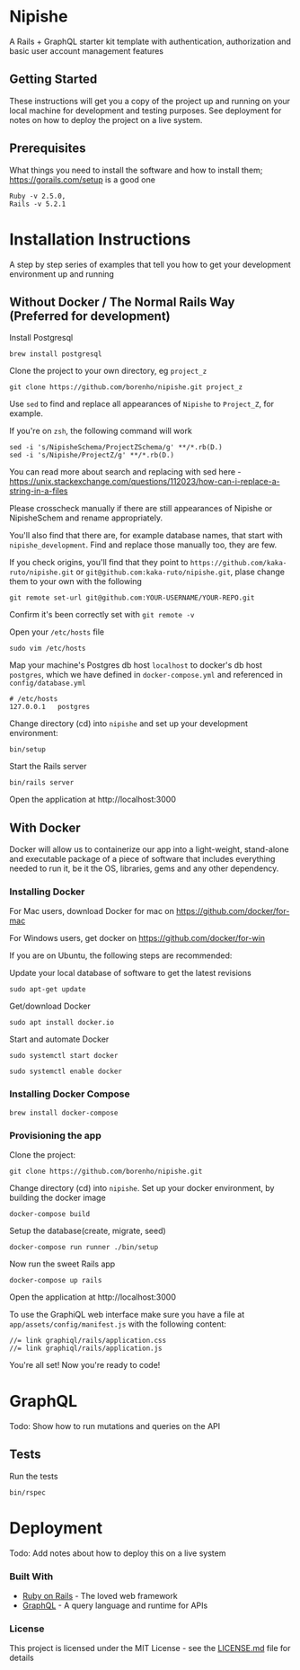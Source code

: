 # Nipishe

A Rails + GraphQL starter kit template with authentication, authorization and basic user account management features

## Getting Started

These instructions will get you a copy of the project up and running on your local machine for development and testing purposes. See deployment for notes on how to deploy the project on a live system.

## Prerequisites

What things you need to install the software and how to install them; https://gorails.com/setup
is a good one

```
Ruby -v 2.5.0,
Rails -v 5.2.1
```

# Installation Instructions

A step by step series of examples that tell you how to get your development environment up and running

## Without Docker / The Normal Rails Way (Preferred for development)

Install Postgresql

```
brew install postgresql
```

Clone the project to your own directory, eg `project_z`

```
git clone https://github.com/borenho/nipishe.git project_z
```

Use `sed` to find and replace all appearances of `Nipishe` to `Project_Z`, for example.

If you're on `zsh`, the following command will work

```
sed -i 's/NipisheSchema/ProjectZSchema/g' **/*.rb(D.)
sed -i 's/Nipishe/ProjectZ/g' **/*.rb(D.)
```

You can read more about search and replacing with sed here - https://unix.stackexchange.com/questions/112023/how-can-i-replace-a-string-in-a-files

Please crosscheck manually if there are still appearances of Nipishe or NipisheSchem and rename appropriately.

You'll also find that there are, for example database names, that start with `nipishe_development`. Find and replace those manually too, they are few.

If you check origins, you'll find that they point to `https://github.com/kaka-ruto/nipishe.git` or `git@github.com:kaka-ruto/nipishe.git`, plase change them to your own with the following

```
git remote set-url git@github.com:YOUR-USERNAME/YOUR-REPO.git
```

Confirm it's been correctly set with `git remote -v`

Open your `/etc/hosts` file

```
sudo vim /etc/hosts
```

Map your machine's Postgres db host `localhost` to docker's db host `postgres`, which we
have defined in `docker-compose.yml` and referenced in `config/database.yml`

```
# /etc/hosts
127.0.0.1   postgres
```

Change directory (cd) into `nipishe` and set up your development environment:

```
bin/setup
```

Start the Rails server

```
bin/rails server
```

Open the application at http://localhost:3000

## With Docker
Docker will allow us to containerize our app into a light-weight, stand-alone
and executable package of a piece of software that includes everything needed to run
it, be it the OS, libraries, gems and any other dependency.

### Installing Docker
For Mac users, download Docker for mac on https://github.com/docker/for-mac

For Windows users, get docker on https://github.com/docker/for-win

If you are on Ubuntu, the following steps are recommended:

Update your local database of software to get the latest revisions

```
sudo apt-get update
```

Get/download Docker

```
sudo apt install docker.io
```

Start and automate Docker
```
sudo systemctl start docker
```
```
sudo systemctl enable docker
```

### Installing Docker Compose

```
brew install docker-compose
```

### Provisioning the app
Clone the project:

```
git clone https://github.com/borenho/nipishe.git
```

Change directory (cd) into `nipishe`.
Set up your docker environment, by building the docker image
```
docker-compose build
```

Setup the database(create, migrate, seed)
```
docker-compose run runner ./bin/setup
```

Now run the sweet Rails app
```
docker-compose up rails
```

Open the application at http://localhost:3000

To use the GraphiQL web interface make sure you have a file at `app/assets/config/manifest.js` with the following content:

```
//= link graphiql/rails/application.css
//= link graphiql/rails/application.js

```

You're all set! Now you're ready to code!

# GraphQL

Todo: Show how to run mutations and queries on the API


## Tests

Run the tests

```
bin/rspec
```


# Deployment

Todo: Add notes about how to deploy this on a live system


### Built With

* [Ruby on Rails](https://rubyonrails.org/) - The loved web framework
* [GraphQL](https://graphql.org/) - A query language and runtime for APIs


### License

This project is licensed under the MIT License - see the [LICENSE.md](LICENSE.md) file for details
